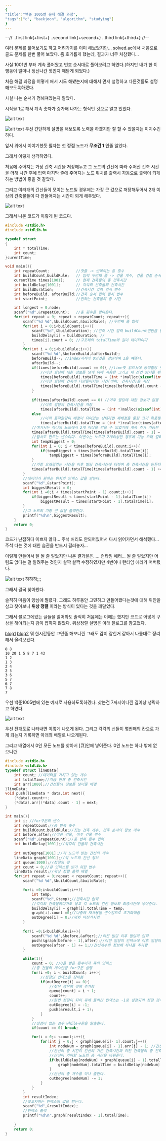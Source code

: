 ```yaml
---
{
"title":"백준 1005번 문제 해결 과정",
"tags":["c", "baekjoon", "algorithm", "studying"]
}
---
```



--//
..first link{+first+}
..second link{+second+}
..third link{+third+}
//--


여러 문제를 풀어보기도 하고 어려가지를 이미 해보았지만... solved.ac에서 처음으로 골드 문제를 한번 풀어 보았다. 좀 호기롭게 했는데, 결과가 너무 처참했다...

사실 1001번 부터 계속 풀어왔고 번호 순서대로 풀어보려고 하였다.(하지만 내가 한 이행동이 얼마나 정신나간 짓인지 깨닫게 되었다.)

처음 해결 과정을 어떻게 해서 시도 해봤는지에 대해서 먼저 설명하고 다른것들도 설명해보도록하겠다.

사실 나는 순서가 정해져있는지 알았다.

시작을 1로 해서 계속 숫자가 증가해 나가는 형식인 것으로 알고 있었다.

![alt text](https://github.com/dennis0324/blogPost/blob/main/data/pictures/baekjoon1005/image1.jpg?raw=true)

![alt text](https://github.com/dennis0324/blogPost/blob/main/data/pictures/baekjoon1005/image3.jpg?raw=true)
우선 간단하게 설명을 해보도록 노력을 하겠지만 잘 할 수 있을지는 미지수긴 하다.

앞서 위에서 이야기했듯 필자는 첫 정점 노드가 __무조건 1__ 인줄 알았다.

그래서 이렇게 생각하였다. 

처음에 주어지는 가장 건축 시간을 저장해두고 그 노드의 간선에 따라 주어진 건축 시간을 더해 나간 후에 입력 마지막 줄에 주어지는 노드 위치를 출력시 자동으로
출력이 되게 하는 방법이 좋을 것 같았다.

그리고 여러개의 간선들이 모이는 노드일 경우에는 가장 큰 값으로 저장해두어서 2개 이상의 건축물들이 다 만들어지는 시간이 되게 해주었다.

![alt text](https://github.com/dennis0324/blogPost/blob/main/data/pictures/baekjoon1005/image2.jpg?raw=true)

그래서 나온 코드가 이렇게 된 코드다.


```c
#include <stdio.h>
#include <stdlib.h>

typedef struct 
{
    int * totalTime;
    int count;
}curentTime;

void main(){
    int repeatCount;            //첫줄 -> 반복되는 총 횟수
    int buildCount,buildRule;   // 입력 두번째 줄 -> 건물 개수, 건물 건설 순서 개수
    curentTime times[1001];     // 현재 건축물의 총 건축시간
    int buildDelay[1001];       // 각각의 건축물의 건축시간
    int buildDuration;          //건축시간 입력 임시 변수
    int beforeBuild, afterBuild;//건축 순서 입력 임시 변수
    int startPoint;             //원하는 건축물의 총 시간

    int longest = 0,node; 
    scanf("%d",&repeatCount);   //총 횟수를 받아온다.
    for(int repeat = 0; repeat < repeatCount; repeat++){
        scanf("%d %d",&buildCount,&buildRule); //두번째 줄 입력
        for(int i = 0;i<buildCount;i++){
            scanf("%d",&buildDuration); //건축 시간 입력 buildCount번만큼 반복
            buildDelay[i] = buildDuration; //
            times[i].count = 0; //구조체의 totalTime의 길이 데이터이다
        }
        for(int i = 0;i<buildRule;i++){
            scanf("%d %d",&beforeBuild,&afterBuild);
            beforeBuild--; //index시작이 0인것을 감안하여 1을 뺴준다.
            afterBuild--;
            if(times[beforeBuild].count == 0){ //time첫 읽으시에 동적할당 첫 초기화
                //이전 빌딩에 대한 정보를 넣게 위에 사용함 그리고 재 선언 방지를 위해 count가 0일때만 실행
                times[beforeBuild].totalTime = (int *)malloc(sizeof(int)*(++times[beforeBuild].count));
                //이전 빌딩에 건축이 다만들어지는 시간(이하: 건축시간)을 저장
                times[beforeBuild].totalTime[times[beforeBuild].count - 1] = buildDelay[beforeBuild]; 
            }
            
            if(times[afterBuild].count == 0) //이후 빌딩에 대한 정보가 없을 경우(array count가 0일 경우)에 실행한다.
                //이후 빌딩의 건축시간을 저장
                times[afterBuild].totalTime = (int *)malloc(sizeof(int)*(++times[afterBuild].count)); 
            else
                //이미 동적할당이 배정이 되어있는 상태라면 재배정을 통한 크기 확충및 데이터 저장
                times[afterBuild].totalTime = (int *)realloc(times[afterBuild].totalTime,sizeof(int)*(++times[afterBuild].count)); 
            //여기서는 하나의 노드에서 2개 이상을 받을 수 있었기에 계속 추가 가능한 형태로 만들어 주었다.
            times[afterBuild].totalTime[times[afterBuild].count - 1] = buildDelay[afterBuild];
            //임시로 만드는 변수이다. 이변수는 노드가 2개이상인 경우에 가능 오래 걸리는 시간을 저장한다.
            int tempBiggest = 0; 
            for(int i = 0; i < times[beforeBuild].count;i++){
                if(tempBiggest < times[beforeBuild].totalTime[i])
                    tempBiggest = times[beforeBuild].totalTime[i];
            }
            //가장 오래걸리는 시간을 이후 빌딩 건축시간에 더하여 총 건축시간을 만든다.
            times[afterBuild].totalTime[times[afterBuild].count - 1] += tempBiggest;
        }
        //데이터가 원하는 위치의 인덱스 값을 받는다.
        scanf("%d",&startPoint);
        int biggestResult = 0;
        for(int i =0;i < times[startPoint - 1].count;i++){
            if(biggestResult < times[startPoint - 1].totalTime[i])
                biggestResult = times[startPoint - 1].totalTime[i];
        }
        //그 노드의 가장 큰 값을 출력한다.
        printf("%d\n",biggestResult);
    }
    return 0;
}
```

코드가 난잡하다 이쁘지 않다... 주석 처리도 안되어있어서 다시 읽어가면서 해석했다... 주석 다는 것에 대한 습관을 반드시 길러놓자...

이렇게 만들어서 잘 될 줄 알았지만 나온 결과물은..... 런타임 에러... 될 줄 알았지만 어림도 없다는 걸 알려주는 것인지 살짝 살짝 수정하였지만 4번이나 런타임 에러가 떠버렸다.

![alt text](https://github.com/dennis0324/blogPost/blob/main/data/pictures/baekjoon1005/image4.png?raw=true)
하하하;;;

그래서 결국 찾아봤다.

솔직히 마음이 양심에 찔렸다. 그래도 하루동안 고민하고 만들어봤다는것에 대해 위안을 삼고 찾아보니 **위상 정렬** 이라는 방식이 있다는 것을 깨달았다. 

그래서 블로그에있는 글들을 읽어봐도 솔직히 처음에는 이해는 했지만 코드로 어떻게 구상을 해야되는지 감이 잡히지 않았다.
위상정렬 설명은 아래 블로그를 참고했다.

[blog1]
[blog2]
뭐 한시간동안 고민좀 해보니깐 그래도 감이 잡힌거 같아서 나름대로 정리해서 올려보겠다.
```
8 8
10 20 1 5 8 7 1 43
1 2
1 3
2 4
2 5
3 6
5 7
6 7
7 8
7
```
우선 백준1005번에 있는 예시로 사용하도록하겠다. 찾는건 7까지이니깐 길이상 생략하고 하였다.

![alt text](https://github.com/dennis0324/blogPost/blob/main/data/pictures/baekjoon1005/draw1.png?raw=true)

우선 전개도로 나타내면 이렇게 나오게 된다. 그리고 각각의 선들이 몇번째의 칸으로 가게 되는지 기록하면 아래의 배열로 나오게된다.

그리고 배열에서 0인 모든 노드를 찾아서 [큐]안에 넣어준다.
0인 노드는 하나 밖에 없으니깐 

```c
#include <stdio.h>
#include <stdlib.h>
typedef struct lineData{
    int count; //데이터를 가지고 있는 개수
    int totalTime;//지금 현재 총 건축시간
    int arr[1000];//간선들의 정보를 넣어줄 배열
}lineData;
void push(lineData * data,int next){
    (*data).count++;
    (*data).arr[(*data).count - 1] = next;
}

int main(){
    int i; //for구문의 변수
    int repeatCount;//총 반복 횟수
    int buildCount,buildRule;//짓는 건축 개수, 건축 순서의 정보 개수
    int before,after;//이전 건물, 이후 건물 변수
    scanf("%d",&repeatCount);//총 반복 횟수 입력
    int buildDelay[1001];//각각의 건물의 건축시간
    
    int outDegree[1001];//각 노드의 받는 간선의 개수
    lineData graph[1001];//각 노드의 간선 정보
    int queue[1000];//정점의 큐
    int count = 0;//큐 인덱스를 받기 위한 변수
    lineData result;//위상 정렬 출력 배열
    for(int repeat = 0;repeat < repeatCount; repeat++){
        scanf("%d %d",&buildCount,&buildRule);

        for(i =0;i<buildCount;i++){
            int temp; 
            scanf("%d",&temp);//건축시간 입력
            //각각의 건축물에다가도 넣고 각 노드의 간선 정보의 최종시간에 넣어준다.
            buildDelay[i] = graph[i].totalTime = temp;
            graph[i].count =0;//나중에 재사용될 변수임으로 초기화해줌
            outDegree[i] = 0;//위와 마찬가지임
        }
            
        for(i =0;i<buildRule;i++){
            scanf("%d %d",&before,&after);//이전 빌딩 이후 빌딩의 입력
            push(&graph[before - 1],after);//이전 빌딩의 인덱스에 이후 빌딩의 숫자를 넣어줌
            outDegree[after - 1] += 1;//간선개수의 정보에 하나를 추가함
        }

        while(1){
            count = 0; //0을 받은 횟수이자 큐의 인덱스
            //총 건물의 개수만큼 for구문 실행
            for(i =0; i < buildCount; i++){
                //정점인 인덱스를 찾아봄
                if(outDegree[i] == 0){
                    //찾은 경우에 큐에 추가함
                    queue[count] = i + 1;
                    count++;
                    //한번 정점이 되어 큐에 들어간 인덱스는 -1로 설정되어 정점 검사시에 확인되지 않도록 한다.
                    outDegree[i] = -1;
                    push(&result,i + 1);
                }
            }
            //정점이 없는 경우 while구문을 탈출한다.
            if(count == 0) break;

            for(i = 0;i <count;i++){
                for(int j = 0;j < graph[queue[i]- 1].count;j++){
                    int nodeNum = graph[queue[i] - 1].arr[j] - 1; //간선이 가야할 노드의 숫자
                    //간선의 총 시간이 간선의 기존 건축시간과 이전 건축물의 총 건축시간의 합보다 작을 경우
                    //간선이 가야할 노드의 총 시간을 바꿔준다.
                    if(buildDelay[nodeNum] + graph[queue[i] - 1].totalTime > graph[nodeNum].totalTime){
                        graph[nodeNum].totalTime = buildDelay[nodeNum] + graph[queue[i] - 1].totalTime;
                    }
                    //간선의 총 개수를 하나 줄인다.
                    outDegree[nodeNum] -= 1;
                }
            }
        }
        int resultIndex;
        //찾고자하는 인덱스의 값을 받는다.
        scanf("%d",&resultIndex);
        //인덱스 출력
        printf("%d\n",graph[resultIndex - 1].totalTime);
        
    }
    return 0;
}
```


[blog1]: https://m.blog.naver.com/ndb796/221236874984
[blog2]: https://gmlwjd9405.github.io/2018/08/27/algorithm-topological-sort.html
